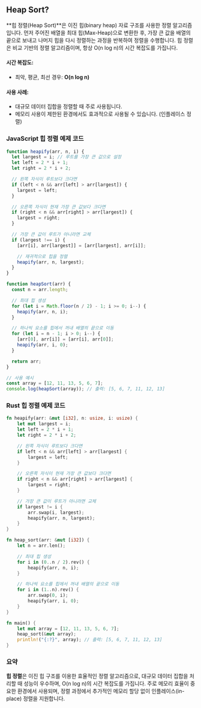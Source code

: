 ## Heap Sort?

**힙 정렬(Heap Sort)**은 이진 힙(binary heap) 자료 구조를 사용한 정렬 알고리즘입니다. 먼저 주어진 배열을 최대 힙(Max-Heap)으로 변환한 후, 가장 큰 값을 배열의 끝으로 보내고 나머지 힙을 다시 정렬하는 과정을 반복하여 정렬을 수행합니다. 힙 정렬은 비교 기반의 정렬 알고리즘이며, 항상 O(n log n)의 시간 복잡도를 가집니다.

#### **시간 복잡도**:

- 최악, 평균, 최선 경우: **O(n log n)**

#### **사용 사례**:

- 대규모 데이터 집합을 정렬할 때 주로 사용됩니다.
- 메모리 사용이 제한된 환경에서도 효과적으로 사용될 수 있습니다. (인플레이스 정렬)

### **JavaScript 힙 정렬 예제 코드**

```javascript
function heapify(arr, n, i) {
  let largest = i; // 루트를 가장 큰 값으로 설정
  let left = 2 * i + 1;
  let right = 2 * i + 2;

  // 왼쪽 자식이 루트보다 크다면
  if (left < n && arr[left] > arr[largest]) {
    largest = left;
  }

  // 오른쪽 자식이 현재 가장 큰 값보다 크다면
  if (right < n && arr[right] > arr[largest]) {
    largest = right;
  }

  // 가장 큰 값이 루트가 아니라면 교체
  if (largest !== i) {
    [arr[i], arr[largest]] = [arr[largest], arr[i]];

    // 재귀적으로 힙을 정렬
    heapify(arr, n, largest);
  }
}

function heapSort(arr) {
  const n = arr.length;

  // 최대 힙 생성
  for (let i = Math.floor(n / 2) - 1; i >= 0; i--) {
    heapify(arr, n, i);
  }

  // 하나씩 요소를 힙에서 꺼내 배열의 끝으로 이동
  for (let i = n - 1; i > 0; i--) {
    [arr[0], arr[i]] = [arr[i], arr[0]];
    heapify(arr, i, 0);
  }

  return arr;
}

// 사용 예시
const array = [12, 11, 13, 5, 6, 7];
console.log(heapSort(array)); // 출력: [5, 6, 7, 11, 12, 13]
```

### **Rust 힙 정렬 예제 코드**

```rust
fn heapify(arr: &mut [i32], n: usize, i: usize) {
    let mut largest = i;
    let left = 2 * i + 1;
    let right = 2 * i + 2;

    // 왼쪽 자식이 루트보다 크다면
    if left < n && arr[left] > arr[largest] {
        largest = left;
    }

    // 오른쪽 자식이 현재 가장 큰 값보다 크다면
    if right < n && arr[right] > arr[largest] {
        largest = right;
    }

    // 가장 큰 값이 루트가 아니라면 교체
    if largest != i {
        arr.swap(i, largest);
        heapify(arr, n, largest);
    }
}

fn heap_sort(arr: &mut [i32]) {
    let n = arr.len();

    // 최대 힙 생성
    for i in (0..n / 2).rev() {
        heapify(arr, n, i);
    }

    // 하나씩 요소를 힙에서 꺼내 배열의 끝으로 이동
    for i in (1..n).rev() {
        arr.swap(0, i);
        heapify(arr, i, 0);
    }
}

fn main() {
    let mut array = [12, 11, 13, 5, 6, 7];
    heap_sort(&mut array);
    println!("{:?}", array); // 출력: [5, 6, 7, 11, 12, 13]
}
```

### 요약

**힙 정렬**은 이진 힙 구조를 이용한 효율적인 정렬 알고리즘으로, 대규모 데이터 집합을 처리할 때 성능이 우수하며, O(n log n)의 시간 복잡도를 가집니다. 주로 메모리 효율이 중요한 환경에서 사용되며, 정렬 과정에서 추가적인 메모리 할당 없이 인플레이스(in-place) 정렬을 지원합니다.

